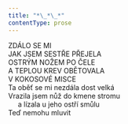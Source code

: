 ```yaml
---
title: "*\_*\_*"
contentType: prose
---
```


  

ZDÁLO SE MI  
JAK JSEM SESTŘE PŘEJELA  
OSTRÝM NOŽEM PO ČELE  
A TEPLOU KREV OBĚTOVALA  
V KOKOSOVÉ MISCE  
Ta oběť se mi nezdála dost velká  
Vrazila jsem nůž do kmene stromu  
     a lízala u jeho ostří smůlu  
Teď nemohu mluvit
